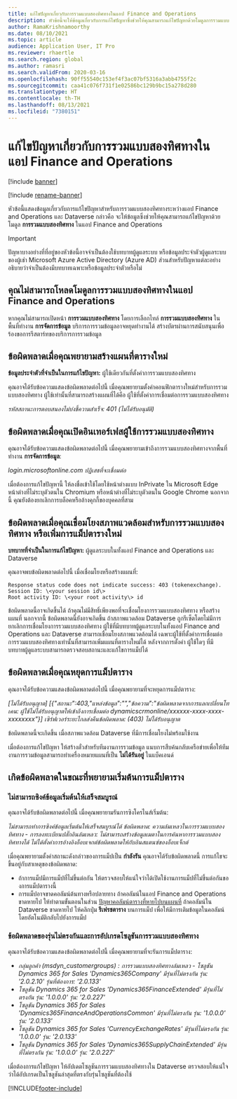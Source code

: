 ```yaml
---
title: แก้ไขปัญหาเกี่ยวกับการรวมแบบสองทิศทางในแอป Finance and Operations
description: หัวข้อนี้จะให้ข้อมูลเกี่ยวกับการแก้ไขปัญหาซึ่งช่วยให้คุณสามารถแก้ไขปัญหาด้วยโมดูลการรวมแบบสองทิศทางในแอป Finance and Operations
author: RamaKrishnamoorthy
ms.date: 08/10/2021
ms.topic: article
audience: Application User, IT Pro
ms.reviewer: rhaertle
ms.search.region: global
ms.author: ramasri
ms.search.validFrom: 2020-03-16
ms.openlocfilehash: 90ff55540c153ef4f3ac07bf5316a3abb4755f2c
ms.sourcegitcommit: caa41c076f731f1e02586bc129b9bc15a278d280
ms.translationtype: HT
ms.contentlocale: th-TH
ms.lasthandoff: 08/13/2021
ms.locfileid: "7380151"
---
```

# <a name="troubleshoot-dual-write-issues-in-finance-and-operations-apps"></a>แก้ไขปัญหาเกี่ยวกับการรวมแบบสองทิศทางในแอป Finance and Operations

[!include [banner](../../includes/banner.md)]

[!include [rename-banner](~/includes/cc-data-platform-banner.md)]

หัวข้อนี้แสดงข้อมูลเกี่ยวกับการแก้ไขปัญหาสำหรับการรวมแบบสองทิศทางระหว่างแอป Finance and Operations และ Dataverse กล่าวคือ จะให้ข้อมูลซึ่งช่วยให้คุณสามารถแก้ไขปัญหาด้วยโมดูล **การรวมแบบสองทิศทาง** ในแอป Finance and Operations

> [!IMPORTANT]
> ปัญหาบางอย่างที่ที่อยู่ของหัวข้อนี้อาจจำเป็นต้องใช้บทบาทผู้ดูแลระบบ หรือข้อมูลประจำตัวผู้ดูแลระบบของผู้เช่า Microsoft Azure Active Directory (Azure AD) ส่วนสำหรับปัญหาแต่ละอย่างอธิบายว่าจำเป็นต้องมีบทบาทเฉพาะหรือข้อมูลประจำตัวหรือไม่

## <a name="you-cant-load-the-dual-write-module-in-a-finance-and-operations-app"></a>คุณไม่สามารถโหลดโมดูลการรวมแบบสองทิศทางในแอป Finance and Operations

หากคุณไม่สามารถเปิดหน้า **การรวมแบบสองทิศทาง** โดยการเลือกไทล์ **การรวมแบบสองทิศทาง** ในพื้นที่ทำงาน **การจัดการข้อมูล** บริการการรวมข้อมูลอาจหยุดทำงานได้ สร้างบัตรผ่านการสนับสนุนเพื่อร้องขอการรีสตาร์ทของบริการการรวมข้อมูล

## <a name="error-when-you-try-to-create-a-new-table-map"></a>ข้อผิดพลาดเมื่อคุณพยายามสร้างแผนที่ตารางใหม่

**ข้อมูลประจำตัวที่จำเป็นในการแก้ไขปัญหา:** ผู้ใช้เดียวกันที่ตั้งค่าการรวมแบบสองทิศทาง

คุณอาจได้รับข้อความแสดงข้อผิดพลาดต่อไปนี้ เมื่อคุณพยายามตั้งค่าคอนฟิกตารางใหม่สำหรับการรวมแบบสองทิศทาง ผู้ใช้เท่านั้นที่สามารถสร้างแผนที่ได้คือ ผู้ใช้ที่ตั้งค่าการเชื่อมต่อการรวมแบบสองทิศทาง

*รหัสสถานะการตอบสนองไม่บ่งชี้ความสำเร็จ: 401 (ไม่ได้รับอนุมัติ)*

## <a name="error-when-you-open-the-dual-write-user-interface"></a>ข้อผิดพลาดเมื่อคุณเปิดอินเทอร์เฟสผู้ใช้การรวมแบบสองทิศทาง

คุณอาจได้รับข้อความแสดงข้อผิดพลาดต่อไปนี้ เมื่อคุณพยายามเข้าถึงการรวมแบบสองทิศทางจากพื้นที่ทำงาน **การจัดการข้อมูล**:

*login.microsoftonline.com ปฏิเสธที่จะเชื่อมต่อ*

เมื่อต้องการแก้ไขปัญหานี้ ให้ลงชื่อเข้าใช้โดยใช้หน้าต่างแบบ InPrivate ใน Microsoft Edge หน้าต่างที่ไม่ระบุตัวตนใน Chromium หรือหน้าต่างที่ไม่ระบุตัวตนใน Google Chrome นอกจากนี้ คุณยังต้องยกเลิกการบล็อคหรือล้างคุกกี้ของบุคคลที่สาม

## <a name="error-when-you-link-the-environment-for-dual-write-or-add-a-new-table-mapping"></a>ข้อผิดพลาดเมื่อคุณเชื่อมโยงสภาพแวดล้อมสำหรับการรวมแบบสองทิศทาง หรือเพิ่มการแม็ปตารางใหม่

**บทบาทที่จำเป็นในการแก้ไขปัญหา:** ผู้ดูแลระบบในทั้งแอป Finance and Operations และ Dataverse

คุณอาจพบข้อผิดพลาดต่อไปนี้ เมื่อเชื่อมโยงหรือสร้างแผนที่:

```dos
Response status code does not indicate success: 403 (tokenexchange).
Session ID: \<your session id\>
Root activity ID: \<your root activity\> id
```

ข้อผิดพลาดนี้อาจเกิดขึ้นได้ ถ้าคุณไม่มีสิทธิ์เพียงพอที่จะเชื่อมโยงการรวมแบบสองทิศทาง หรือสร้างแผนที่ นอกจากนี้ ข้อผิดพลาดนี้ยังอาจเกิดขึ้น ถ้าสภาพแวดล้อม Dataverse ถูกรีเซ็ตโดยไม่มีการยกเลิกการเชื่อมโยงการรวมแบบสองทิศทาง ผู้ใช้ที่มีบทบาทผู้ดูแลระบบในทั้งแอป Finance and Operations และ Dataverse สามารถเชื่อมโยงสภาพแวดล้อมได้ เฉพาะผู้ใช้ที่ตั้งค่าการเชื่อมต่อการรวมแบบสองทิศทางเท่านั้นที่สามารถเพิ่มแผนที่ตารางใหม่ได้ หลังจากการตั้งค่า ผู้ใช้ใดๆ ที่มีบทบาทผู้ดูแลระบบสามารถตรวจสอบสถานะและแก้ไขการแม็ปได้

## <a name="error-when-you-stop-the-table-mapping"></a>ข้อผิดพลาดเมื่อคุณหยุดการแม็ปตาราง

คุณอาจได้รับข้อความแสดงข้อผิดพลาดต่อไปนี้ เมื่อคุณพยายามที่จะหยุดการแม็ปตาราง:

*\[ไม่ได้รับอนุญาต\] \[{"สถานะ":403,"แหล่งข้อมูล":"","ข้อความ":"ข้อผิดพลาดจากการแลกเปลี่ยนโทเคน: ผู้ใช้ไม่ได้รับอนุญาตให้เข้าถึงการเชื่อมต่อ dynamicscrmonline/xxxxxx-xxxx-xxxx-xxxxxxxx"}\] เซิร์ฟเวอร์ระยะไกลส่งคืนข้อผิดพลาด: (403) ไม่ได้รับอนุญาต*

ข้อผิดพลาดนี้จะเกิดขึ้น เมื่อสภาพแวดล้อม Dataverse ที่มีการเชื่อมโยงไม่พร้อมใช้งาน

เมื่อต้องการแก้ไขปัญหา ให้สร้างตั๋วสำหรับทีมงานการรวมข้อมูล แนบการสืบค้นกลับเครือข่ายเพื่อให้ทีมงานการรวมข้อมูลสามารถทำเครื่องหมายแผนที่เป็น **ไม่ได้รันอยู่** ในแบ็คเอนด์

## <a name="errors-while-trying-to-start-a-table-mapping"></a>เกิดข้อผิดพลาดในขณะที่พยายามเริ่มต้นการแม็ปตาราง

### <a name="unable-to-complete-initial-data-sync"></a>ไม่สามารถซิงค์ข้อมูลเริ่มต้นให้เสร็จสมบูรณ์

คุณอาจได้รับข้อผิดพลาดต่อไปนี้ เมื่อคุณพยายามรันการซิงโครไนส์เริ่มต้น:

*ไม่สามารถทำการซิงค์ข้อมูลเริ่มต้นให้เสร็จสมบูรณ์ได้ ข้อผิดพลาด: ความล้มเหลวในการรวมแบบสองทิศทาง - การลงทะเบียนปลั๊กอินล้มเหลว: ไม่สามารถสร้างข้อมูลเมตาในการค้นหาการรวมแบบสองทิศทางได้ ไม่ได้ตั้งค่าการอ้างอิงอ็อบเจกต์ข้อผิดพลาดให้กับอินสแตนซ์ของอ็อบเจ็กต์*

เมื่อคุณพยายามตั้งค่าสถานะดังกล่าวของการแม็ปเป็น **กำลังรัน** คุณอาจได้รับข้อผิดพลาดนี้ การแก้ไขจะขึ้นอยู่กับสาเหตุของข้อผิดพลาด:

+ ถ้าการแม็ปมีการแม็ปที่ไม่ขึ้นต่อกัน ให้ตรวจสอบให้แน่ใจว่าได้เปิดใช้งานการแม็ปที่ไม่ขึ้นต่อกันของการแม็ปตารางนี้
+ การแม็ปอาจขาดคอลัมน์ต้นทางหรือปลายทาง ถ้าคอลัมน์ในแอป Finance and Operations ขาดหายไป ให้ทำตามขั้นตอนในส่วน [ปัญหาคอลัมน์ตารางที่หายไปบนแผนที่](dual-write-troubleshooting-finops-upgrades.md#missing-table-columns-issue-on-maps) ถ้าคอลัมน์ใน Dataverse ขาดหายไป ให้คลิกปุ่ม **รีเฟรชตาราง** บนการแม็ป เพื่อให้มีการเติมข้อมูลในคอลัมน์โดยอัตโนมัติกลับไปยังการแม็ป

### <a name="version-mismatch-error-and-upgrading-dual-write-solutions"></a>ข้อผิดพลาดของรุ่นไม่ตรงกันและการอัปเกรดโซลูชันการรวมแบบสองทิศทาง

คุณอาจได้รับข้อความแสดงข้อผิดพลาดต่อไปนี้ เมื่อคุณพยายามที่จะรันการแม็ปตาราง:

+ *กลุ่มลูกค้า (msdyn_customergroups) : การรวมแบบสองทิศทางล้มเหลว - โซลูชัน Dynamics 365 for Sales 'Dynamics365Company' มีรุ่นที่ไม่ตรงกัน รุ่น: '2.0.2.10' รุ่นที่ต้องการ: '2.0.133'*
+ *โซลูชัน Dynamics 365 for Sales 'Dynamics365FinanceExtended' มีรุ่นที่ไม่ตรงกัน รุ่น: '1.0.0.0' รุ่น: '2.0.227'*
+ *โซลูชัน Dynamics 365 for Sales 'Dynamics365FinanceAndOperationsCommon' มีรุ่นที่ไม่ตรงกัน รุ่น: '1.0.0.0' รุ่น: '2.0.133'*
+ *โซลูชัน Dynamics 365 for Sales 'CurrencyExchangeRates' มีรุ่นที่ไม่ตรงกัน รุ่น: '1.0.0.0' รุ่น: '2.0.133'*
+ *โซลูชัน Dynamics 365 for Sales 'Dynamics365SupplyChainExtended' มีรุ่นที่ไม่ตรงกัน รุ่น: '1.0.0.0' รุ่น: '2.0.227'*

เมื่อต้องการแก้ไขปัญหา ให้อัปเดตโซลูชันการรวมแบบสองทิศทางใน Dataverse ตรวจสอบให้แน่ใจว่าได้อัปเกรดเป็นโซลูชันล่าสุดที่ตรงกับรุ่นโซลูชันที่ต้องใช้

[!INCLUDE[footer-include](../../../../includes/footer-banner.md)]
